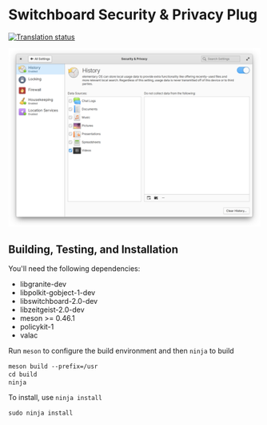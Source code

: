 # Switchboard Security & Privacy Plug
[![Translation status](https://l10n.elementary.io/widgets/switchboard/-/switchboard-plug-security-privacy/svg-badge.svg)](https://l10n.elementary.io/engage/switchboard/?utm_source=widget)

![screenshot](data/screenshot-history.png?raw=true)

## Building, Testing, and Installation

You'll need the following dependencies:
* libgranite-dev
* libpolkit-gobject-1-dev
* libswitchboard-2.0-dev
* libzeitgeist-2.0-dev
* meson >= 0.46.1
* policykit-1
* valac

Run `meson` to configure the build environment and then `ninja` to build

    meson build --prefix=/usr
    cd build
    ninja

To install, use `ninja install`

    sudo ninja install
